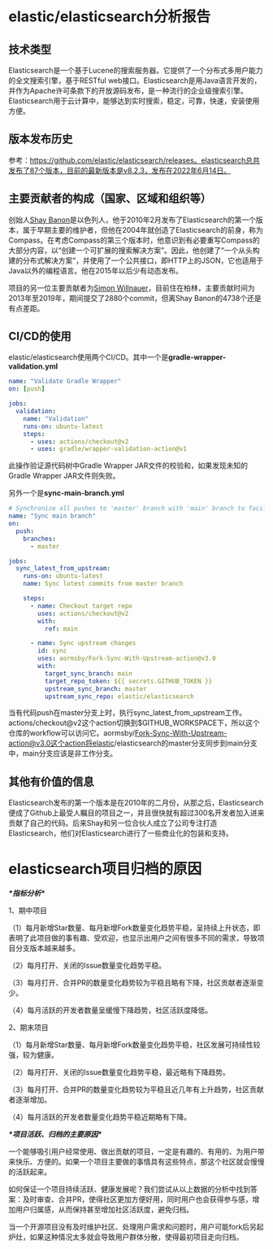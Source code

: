 # elastic/elasticsearch分析报告

## 技术类型

Elasticsearch是一个基于Lucene的搜索服务器。它提供了一个分布式多用户能力的全文搜索引擎，基于RESTful web接口。Elasticsearch是用Java语言开发的，并作为Apache许可条款下的开放源码发布，是一种流行的企业级搜索引擎。Elasticsearch用于云计算中，能够达到实时搜索，稳定，可靠，快速，安装使用方便。

## 版本发布历史

参考：https://github.com/elastic/elasticsearch/releases。elasticsearch总共发布了87个版本，目前的最新版本是v8.2.3，发布在2022年6月14日。

## 主要贡献者的构成（国家、区域和组织等）

创始人[Shay Banon](https://github.com/kimchy)是以色列人，他于2010年2月发布了Elasticsearch的第一个版本，属于早期主要的维护者，但他在2004年就创造了Elasticsearch的前身，称为Compass。在考虑Compass的第三个版本时，他意识到有必要重写Compass的大部分内容，以“创建一个可扩展的搜索解决方案”。因此，他创建了“一个从头构建的分布式解决方案”，并使用了一个公共接口，即HTTP上的JSON，它也适用于Java以外的编程语言。他在2015年以后少有动态发布。

项目的另一位主要贡献者为[Simon Willnauer](https://github.com/s1monw)，目前住在柏林，主要贡献时间为2013年至2019年，期间提交了2880个commit，但离Shay Banon的4738个还是有点差距。

## CI/CD的使用

elastic/elasticsearch使用两个CI/CD。其中一个是**gradle-wrapper-validation.yml**

```yml
name: "Validate Gradle Wrapper"
on: [push]

jobs:
  validation:
    name: "Validation"
    runs-on: ubuntu-latest
    steps:
      - uses: actions/checkout@v2
      - uses: gradle/wrapper-validation-action@v1
```

此操作验证源代码树中Gradle Wrapper JAR文件的校验和，如果发现未知的Gradle Wrapper JAR文件则失败。

另外一个是**sync-main-branch.yml**

```yml
# Synchronize all pushes to 'master' branch with 'main' branch to facilitate migration
name: "Sync main branch"
on:
  push:
    branches:
      - master

jobs:
  sync_latest_from_upstream:
    runs-on: ubuntu-latest
    name: Sync latest commits from master branch

    steps:
      - name: Checkout target repo
        uses: actions/checkout@v2
        with:
          ref: main

      - name: Sync upstream changes
        id: sync
        uses: aormsby/Fork-Sync-With-Upstream-action@v3.0
        with:
          target_sync_branch: main
          target_repo_token: ${{ secrets.GITHUB_TOKEN }}
          upstream_sync_branch: master
          upstream_sync_repo: elastic/elasticsearch
```

当有代码push在master分支上时，执行sync_latest_from_upstream工作。actions/checkout@v2这个action切换到$GITHUB_WORKSPACE下，所以这个仓库的workflow可以访问它。aormsby/Fork-Sync-With-Upstream-action@v3.0这个action将elastic/elasticsearch的master分支同步到main分支中，main分支应该是非工作分支。

## 其他有价值的信息

Elasticsearch发布的第一个版本是在2010年的二月份，从那之后，Elasticsearch便成了Github上最受人瞩目的项目之一，并且很快就有超过300名开发者加入进来贡献了自己的代码。后来Shay和另一位合伙人成立了公司专注打造Elasticsearch，他们对Elasticsearch进行了一些商业化的包装和支持。

# elasticsearch项目归档的原因

***\*指标分析\****

1、期中项目

（1）每月新增Star数量、每月新增Fork数量变化趋势平稳，呈持续上升状态，即表明了此项目做的事有趣、受欢迎，也显示出用户之间有很多不同的需求，导致项目分支版本越来越多。

（2）每月打开、关闭的Issue数量变化趋势平稳。

（3）每月打开、合并PR的数量变化趋势较为平稳且略有下降，社区贡献者逐渐变少。

（4）每月活跃的开发者数量呈缓慢下降趋势，社区活跃度降低。

2、期末项目

（1）每月新增Star数量、每月新增Fork数量变化趋势平稳，社区发展可持续性较强，较为健康。

（2）每月打开、关闭的Issue数量变化趋势平稳，最近略有下降趋势。

（3）每月打开、合并PR的数量变化趋势较为平稳且近几年有上升趋势，社区贡献者逐渐增加。

（4）每月活跃的开发者数量变化趋势平稳近期略有下降。

 

***\*项目活跃、归档的主要原因\****

一个能够吸引用户经常使用、做出贡献的项目，一定是有趣的、有用的、为用户带来快乐、方便的。如果一个项目主要做的事情具有这些特点，那这个社区就会慢慢的活跃起来。

如何保证一个项目持续活跃、健康发展呢？我们尝试从以上数据的分析中找到答案：及时审查、合并PR，使得社区更加方便好用，同时用户也会获得参与感，增加用户归属感，从而保持甚至增加社区活跃度，避免归档。

当一个开源项目没有及时维护社区、处理用户需求和问题时，用户可能fork后另起炉灶，如果这种情况太多就会导致用户群体分散，使得最初项目走向归档。